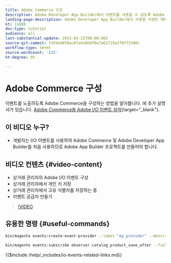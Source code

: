 ```yaml
---
title: Adobe Commerce 구성
description: Adobe Developer App Builder에서 이벤트를 사용할 수 있도록 Adobe Commerce을 구성하는 방법을 알아봅니다.
landing-page-description: Adobe Developer App Builder에서 사용할 이벤트 메커니즘을 사용하도록 Adobe Commerce을 구성하는 방법을 알아봅니다.
kt: 11889
doc-type: tutorial
audience: all
last-substantial-update: 2023-02-21T00:00:00Z
source-git-commit: fe59ed078ac0fa410b9f0a7a62719a279f73390c
workflow-type: tm+mt
source-wordcount: '132'
ht-degree: 0%

---
```



# Adobe Commerce 구성

이벤트를 노출하도록 Adobe Commerce을 구성하는 방법을 알아봅니다. 에 추가 설명서가 있습니다. [Adobe Commerce용 Adobe I/O 이벤트 설치](https://developer.adobe.com/commerce/events/get-started/installation/){target="_blank"}.

## 이 비디오 누구?

* 개발자는 I/O 이벤트를 사용하여 Adobe Commerce 및 Adobe Developer App Builder를 처음 사용하므로 Adobe App Builder 프로젝트를 만들어야 합니다.

## 비디오 컨텐츠 {#video-content}

* 상거래 관리자의 Adobe I/O 이벤트 구성
* 상거래 관리자에서 개인 키 저장
* 상거래 관리자에서 고유 식별자를 저장하는 중
* 이벤트 공급자 만들기

>[!VIDEO](https://video.tv.adobe.com/v/3415799)

## 유용한 명령 {#useful-commands}

```bash
bin/magento events:create-event-provider --label "my_provider" --description "Provides out-of-process extensibility for Adobe Commerce"

bin/magento events:subscribe observer.catalog_product_save_after --fields=name --fields=price
```

{{$include /help/_includes/io-events-related-links.md}}
